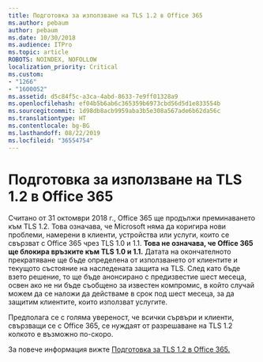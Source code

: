 ```yaml
---
title: Подготовка за използване на TLS 1.2 в Office 365
ms.author: pebaum
author: pebaum
ms.date: 10/30/2018
ms.audience: ITPro
ms.topic: article
ROBOTS: NOINDEX, NOFOLLOW
localization_priority: Critical
ms.custom:
- "1266"
- "1600052"
ms.assetid: d5c84f5c-a3ca-4abd-8633-7e9ff01328a9
ms.openlocfilehash: ef04b5b6ab6c365359b6973cbd56d5d1e833554b
ms.sourcegitcommit: 1d98db8acb9959aba3b5e308a567ade6b62da56c
ms.translationtype: HT
ms.contentlocale: bg-BG
ms.lasthandoff: 08/22/2019
ms.locfileid: "36554754"
---
```

# <a name="prepare-for-use-of-tls-12-in-office-365"></a>Подготовка за използване на TLS 1.2 в Office 365

Считано от 31 октомври 2018 г., Office 365 ще продължи преминаването към TLS 1.2. Това означава, че Microsoft няма да коригира нови проблеми, намерени в клиенти, устройства или услуги, които се свързват с Office 365 чрез TLS 1.0 и 1.1. **Това не означава, че Office 365 ще блокира връзките към TLS 1.0 и 1.1.** Датата на окончателното прекратяване ще бъде определена от използването от клиентите и текущото състояние на наследената защита на TLS. След като бъде взето решение, то ще бъде анонсирано с предизвестие шест месеца, освен ако не ни бъде съобщено за известен компромис, в който случай можем да се наложи да действаме в срок под шест месеца, за да защитим клиентите, които използват услугите.
  
Предполага се с голяма увереност, че всички сървъри и клиенти, свързващи се с Office 365, се нуждаят от разрешаване на TLS 1.2 колкото е възможно по-скоро.
  
За повече информация вижте [Подготовка за TLS 1.2 в Office 365.](https://support.microsoft.com/help/4057306/preparing-for-tls-1-2-in-office-365)
  